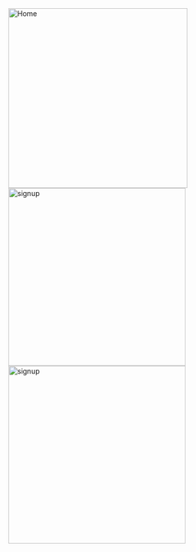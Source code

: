 <img width="358" alt="Home" src="https://github.com/IbrahimBachar/MyApp/assets/156511058/09fce696-1ecf-4863-a3b4-10d73f07106c">
<img width="354" alt="signup" src="https://github.com/IbrahimBachar/MyApp/assets/156511058/f7de8dd1-f480-4e4f-9aae-072ec8f8e327">
<img width="354" alt="signup" src="https://github.com/IbrahimBachar/MyApp/assets/156511058/7097dfd8-8208-461e-be70-cb1d1ae81cc1">
